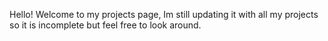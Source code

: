 Hello! Welcome to my projects page, Im still updating it with all my projects so it is incomplete but feel free to look around.
